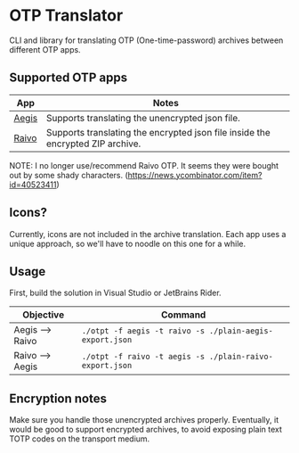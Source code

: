 # OTP Translator

CLI and library for translating OTP (One-time-password) archives between different OTP apps. 

## Supported OTP apps

| App                                                   | Notes                                                                          |
|-------------------------------------------------------|--------------------------------------------------------------------------------|
| [Aegis](https://github.com/beemdevelopment/Aegis)     | Supports translating the unencrypted json file.                                |
| [Raivo](https://github.com/raivo-otp/ios-application) | Supports translating the encrypted json file inside the encrypted ZIP archive. |

NOTE: I no longer use/recommend Raivo OTP. It seems they were bought out by some shady characters. (https://news.ycombinator.com/item?id=40523411)

## Icons?

Currently, icons are not included in the archive translation. Each app uses a unique approach, so we'll have to noodle on this one for a while.

## Usage

First, build the solution in Visual Studio or JetBrains Rider.

| Objective       | Command                                                 |
|-----------------|---------------------------------------------------------|
| Aegis --> Raivo | `./otpt -f aegis -t raivo -s ./plain-aegis-export.json` |
| Raivo --> Aegis | `./otpt -f raivo -t aegis -s ./plain-raivo-export.json` |

## Encryption notes

Make sure you handle those unencrypted archives properly. Eventually, it would be good to support encrypted archives, to avoid exposing plain text TOTP codes on the transport medium.
